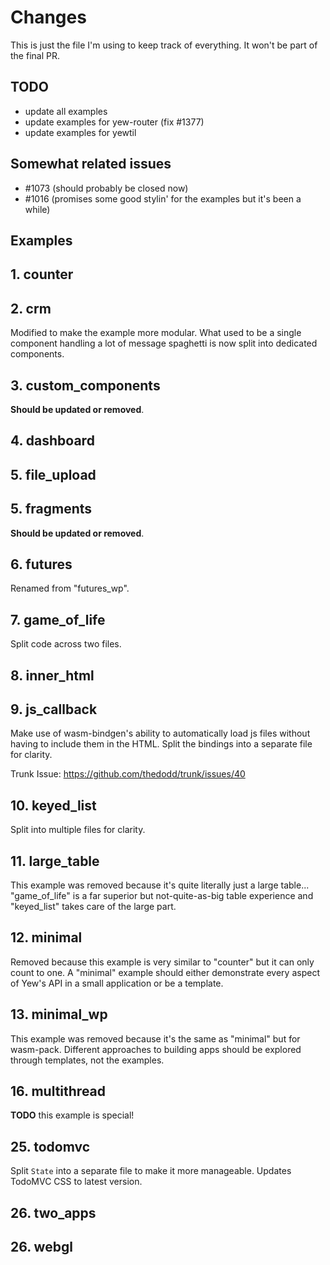 # Changes

This is just the file I'm using to keep track of everything. It won't be part of the final PR.

## TODO

- update all examples
- update examples for yew-router (fix #1377)
- update examples for yewtil

## Somewhat related issues

- #1073 (should probably be closed now)
- #1016 (promises some good stylin' for the examples but it's been a while)

## Examples

## 1. counter

## 2. crm

Modified to make the example more modular.
What used to be a single component handling a lot of message spaghetti is now split into dedicated components.

## 3. custom_components

**Should be updated or removed**.

## 4. dashboard

## 5. file_upload

## 5. fragments

**Should be updated or removed**.

## 6. futures

Renamed from "futures_wp".

## 7. game_of_life

Split code across two files.

## 8. inner_html

## 9. js_callback

Make use of wasm-bindgen's ability to automatically load js files without having to include them in the HTML.
Split the bindings into a separate file for clarity.

Trunk Issue: <https://github.com/thedodd/trunk/issues/40>

## 10. keyed_list

Split into multiple files for clarity.

## 11. large_table

This example was removed because it's quite literally just a large table...
"game_of_life" is a far superior but not-quite-as-big table experience and "keyed_list" takes care of the large part.

## 12. minimal

Removed because this example is very similar to "counter" but it can only count to one.
A "minimal" example should either demonstrate every aspect of Yew's API in a small application or be a template.

## 13. minimal_wp

This example was removed because it's the same as "minimal" but for wasm-pack.
Different approaches to building apps should be explored through templates, not the examples.

## 16. multithread

**TODO** this example is special!

## 25. todomvc

Split `State` into a separate file to make it more manageable.
Updates TodoMVC CSS to latest version.

## 26. two_apps

## 26. webgl
